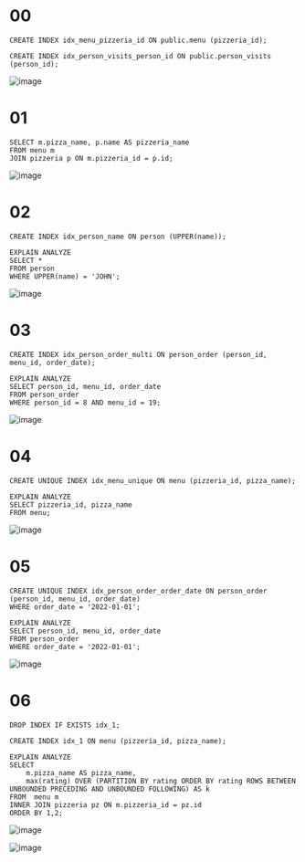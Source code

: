 # 00
```
CREATE INDEX idx_menu_pizzeria_id ON public.menu (pizzeria_id);

CREATE INDEX idx_person_visits_person_id ON public.person_visits (person_id);

```

![image](https://github.com/Vzoreal123/sql/assets/113076179/5784b99e-9a20-4f35-b0e9-7ad38f589e96)


# 01
```
SELECT m.pizza_name, p.name AS pizzeria_name
FROM menu m
JOIN pizzeria p ON m.pizzeria_id = p.id;
```

![image](https://github.com/Vzoreal123/sql/assets/113076179/801fc017-5afb-446e-86f0-b2b6f3d18598)


# 02
```
CREATE INDEX idx_person_name ON person (UPPER(name));

EXPLAIN ANALYZE
SELECT *
FROM person
WHERE UPPER(name) = 'JOHN';

```

![image](https://github.com/Vzoreal123/sql/assets/113076179/20f0c719-8fcb-4228-9e88-98cffb6b23b7)


# 03
```
CREATE INDEX idx_person_order_multi ON person_order (person_id, menu_id, order_date);

EXPLAIN ANALYZE
SELECT person_id, menu_id, order_date
FROM person_order
WHERE person_id = 8 AND menu_id = 19;
```

![image](https://github.com/Vzoreal123/sql/assets/113076179/2a85cfd9-e4dd-43be-976d-f79764dd066c)



# 04
```
CREATE UNIQUE INDEX idx_menu_unique ON menu (pizzeria_id, pizza_name);

EXPLAIN ANALYZE
SELECT pizzeria_id, pizza_name
FROM menu;
```

![image](https://github.com/Vzoreal123/sql/assets/113076179/9fb3f504-3fc5-4a49-b10f-3799d9355d9a)



# 05
```
CREATE UNIQUE INDEX idx_person_order_order_date ON person_order (person_id, menu_id, order_date)
WHERE order_date = '2022-01-01';

EXPLAIN ANALYZE
SELECT person_id, menu_id, order_date
FROM person_order
WHERE order_date = '2022-01-01';
```

![image](https://github.com/Vzoreal123/sql/assets/113076179/9a80e017-e6ed-4515-ae39-26c10bd7f4d3)


# 06
```
DROP INDEX IF EXISTS idx_1;

CREATE INDEX idx_1 ON menu (pizzeria_id, pizza_name);

EXPLAIN ANALYZE
SELECT
    m.pizza_name AS pizza_name,
    max(rating) OVER (PARTITION BY rating ORDER BY rating ROWS BETWEEN UNBOUNDED PRECEDING AND UNBOUNDED FOLLOWING) AS k
FROM  menu m
INNER JOIN pizzeria pz ON m.pizzeria_id = pz.id
ORDER BY 1,2;
```

![image](https://github.com/Vzoreal123/sql/assets/113076179/1e529739-1fd2-4b00-8a8a-04b6cff8f581)

![image](https://github.com/Vzoreal123/sql/assets/113076179/05f2cf39-a328-4b11-97d6-5ce946972c8e)


